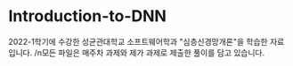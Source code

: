 # Introduction-to-DNN
2022-1학기에 수강한 성균관대학교 소프트웨어학과 "심층신경망개론"을 학습한 자료입니다.
/n모든 파일은 매주차 과제와 제가 과제로 제출한 풀이를 담고 있습니다.
